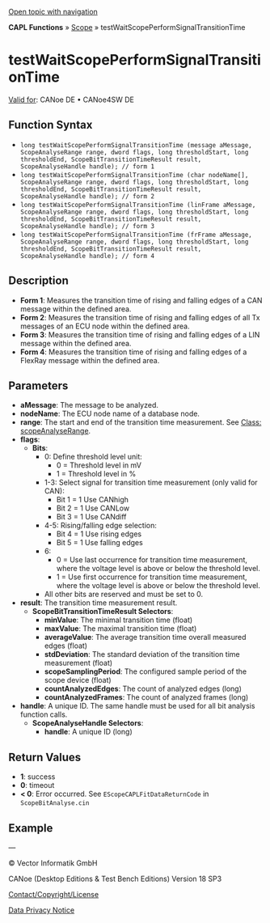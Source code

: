 [Open topic with navigation](../../../../../CANoeDEFamily.htm#Topics/CAPLFunctions/Test/Functions/CAPLfunctionTestWaitScopePerformSignalTransitionTime.md)

**CAPL Functions** » [Scope](../../Scope/CAPLfunctionsScopeOverview.md) » testWaitScopePerformSignalTransitionTime

# testWaitScopePerformSignalTransitionTime

[Valid for](../../../Shared/FeatureAvailability.md): CANoe DE • CANoe4SW DE

## Function Syntax

- `long testWaitScopePerformSignalTransitionTime (message aMessage, ScopeAnalyseRange range, dword flags, long thresholdStart, long thresholdEnd, ScopeBitTransitionTimeResult result, ScopeAnalyseHandle handle); // form 1`
- `long testWaitScopePerformSignalTransitionTime (char nodeName[], ScopeAnalyseRange range, dword flags, long thresholdStart, long thresholdEnd, ScopeBitTransitionTimeResult result, ScopeAnalyseHandle handle); // form 2`
- `long testWaitScopePerformSignalTransitionTime (linFrame aMessage, ScopeAnalyseRange range, dword flags, long thresholdStart, long thresholdEnd, ScopeBitTransitionTimeResult result, ScopeAnalyseHandle handle); // form 3`
- `long testWaitScopePerformSignalTransitionTime (frFrame aMessage, ScopeAnalyseRange range, dword flags, long thresholdStart, long thresholdEnd, ScopeBitTransitionTimeResult result, ScopeAnalyseHandle handle); // form 4`

## Description

- **Form 1**: Measures the transition time of rising and falling edges of a CAN message within the defined area.
- **Form 2**: Measures the transition time of rising and falling edges of all Tx messages of an ECU node within the defined area.
- **Form 3**: Measures the transition time of rising and falling edges of a LIN message within the defined area.
- **Form 4**: Measures the transition time of rising and falling edges of a FlexRay message within the defined area.

## Parameters

- **aMessage**: The message to be analyzed.
- **nodeName**: The ECU node name of a database node.
- **range**: The start and end of the transition time measurement. See [Class: scopeAnalyseRange](../../Scope/Classes/CAPLfunctionScopeAnalyseRange.md).
- **flags**:
  - **Bits**:
    - 0: Define threshold level unit:
      - 0 = Threshold level in mV
      - 1 = Threshold level in %
    - 1-3: Select signal for transition time measurement (only valid for CAN):
      - Bit 1 = 1 Use CANhigh
      - Bit 2 = 1 Use CANLow
      - Bit 3 = 1 Use CANdiff
    - 4-5: Rising/falling edge selection:
      - Bit 4 = 1 Use rising edges
      - Bit 5 = 1 Use falling edges
    - 6:
      - 0 = Use last occurrence for transition time measurement, where the voltage level is above or below the threshold level.
      - 1 = Use first occurrence for transition time measurement, where the voltage level is above or below the threshold level.
    - All other bits are reserved and must be set to 0.
- **result**: The transition time measurement result.
  - **ScopeBitTransitionTimeResult Selectors**:
    - **minValue**: The minimal transition time (float)
    - **maxValue**: The maximal transition time (float)
    - **averageValue**: The average transition time overall measured edges (float)
    - **stdDeviation**: The standard deviation of the transition time measurement (float)
    - **scopeSamplingPeriod**: The configured sample period of the scope device (float)
    - **countAnalyzedEdges**: The count of analyzed edges (long)
    - **countAnalyzedFrames**: The count of analyzed frames (long)
- **handle**: A unique ID. The same handle must be used for all bit analysis function calls.
  - **ScopeAnalyseHandle Selectors**:
    - **handle**: A unique ID (long)

## Return Values

- **1**: success
- **0**: timeout
- **< 0**: Error occurred. See `EScopeCAPLFitDataReturnCode` in `ScopeBitAnalyse.cin`

## Example

—

© Vector Informatik GmbH

CANoe (Desktop Editions & Test Bench Editions) Version 18 SP3

[Contact/Copyright/License](../../../Shared/ContactCopyrightLicense.md)

[Data Privacy Notice](https://www.vector.com/int/en/company/get-info/privacy-policy/)
